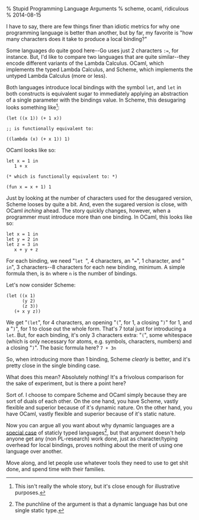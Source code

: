 % Stupid Programming Language Arguments
% scheme, ocaml, ridiculous
% 2014-08-15

I have to say, there are few things finer than idiotic metrics for why
one programming language is better than another, but by far, my
favorite is "how many characters does it take to produce a local
binding?"

Some languages do quite good here--Go uses just 2 characters `:=`, for
instance. But, I'd like to compare two languages that are quite
similar--they encode different variants of the Lambda Calculus. OCaml,
which implements the typed Lambda Calculus, and Scheme, which
implements the untyped Lambda Calculus (more or less).

Both languages introduce local bindings with the symbol `let`, and
`let` in both constructs is equivalent sugar to immediately applying
an abstraction of a single parameter with the bindings value. In
Scheme, this desugaring looks something like[^1]:

    (let ((x 1)) (+ 1 x))       
           
    ;; is functionally equivalent to:
    
    ((lambda (x) (+ x 1)) 1)
    
OCaml looks like so:


    let x = 1 in
       1 + x
    
    (* which is functionally equivalent to: *)
    
    (fun x = x + 1) 1

Just by looking at the number of characters used for the desugared
version, Scheme looses by quite a bit. And, even the sugared version
is close, with OCaml *inching* ahead. The story quickly changes,
however, when a programmer must introduce more than one binding. In
OCaml, this looks like so:

    let x = 1 in
    let y = 2 in
    let z = 3 in
       x + y + z

For each binding, we need "`let `", 4 characters, an "`=`", 1 character,
and "` in`", 3 characters--8 characters for each new binding, minimum. A
simple formula then, is `8n` where `n` is the number of bindings.

Let's now consider Scheme:

    (let ((x 1)
          (y 2)
          (z 3))
       (+ x y z))

We get "`(let`", for 4 characters, an opening "`(`", for 1, a closing "`)`"
for 1, and a "`)`", for 1 to close out the whole form. That's 7 total
just for introducing a `let`. But, for each binding, it's only 3
characters extra: "`(`", some whitespace (which is only necessary for
atoms, e.g. symbols, characters, numbers) and a closing "`)`". The basic
formula here? `7 + 3n`

So, when introducing more than 1 binding, Scheme *clearly* is better,
and it's pretty close in the single binding case.

What does this mean? Absolutely nothing! It's a frivolous comparison
for the sake of experiment, but is there a point here?

Sort of. I choose to compare Scheme and OCaml simply because they are
sort of duals of each other. On the one hand, you have Scheme, vastly
flexible and superior because of it's dynamic nature. On the other
hand, you have OCaml, vastly flexible and superior because of it's
static nature. 

Now you can argue all you want about why dynamic languages are a
[special case](harper) of staticly typed languages[^2], but that
argument doesn't help anyone get any (non PL-research) work done, just
as character/typing overhead for local bindings, proves nothing about
the merit of using one language over another.

Move along, and let people use whatever tools they need to use to
get shit done, and spend time with their families.

[^1]: This isn't really the whole story, but it's close enough for illustrative purposes.
[^2]: The punchline of the argument is that a dynamic language has but one single static type.

[harper]: http://existentialtype.wordpress.com/2011/03/19/dynamic-languages-are-static-languages/

